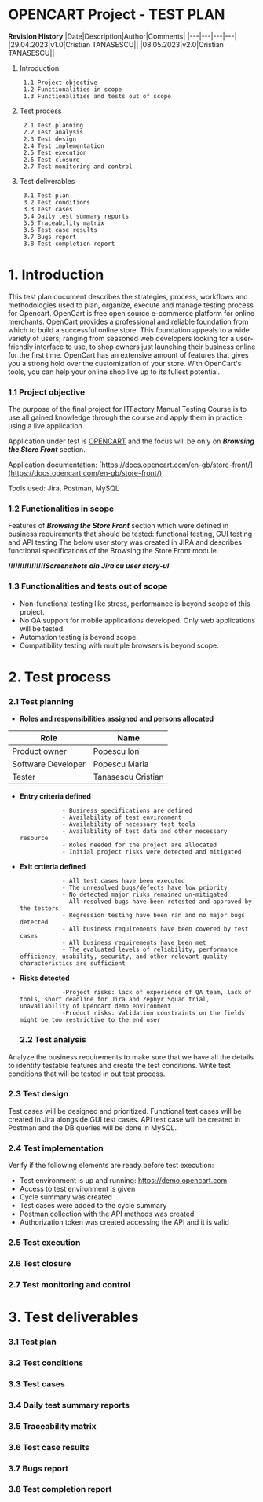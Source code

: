 # OPENCART Project - TEST PLAN


**Revision History**
|Date|Description|Author|Comments|
|---|---|---|---|
|29.04.2023|v1.0|Cristian TANASESCU||
|08.05.2023|v2.0|Cristian TANASESCU||

1. Introduction
         
        1.1	Project objective
        1.2	Functionalities in scope
        1.3	Functionalities and tests out of scope
2. Test process

        2.1	Test planning
        2.2	Test analysis
        2.3	Test design
        2.4	Test implementation
        2.5	Test execution
        2.6	Test closure
        2.7	Test monitoring and control
3. Test deliverables

        3.1	Test plan
        3.2	Test conditions
        3.3	Test cases
        3.4	Daily test summary reports
        3.5	Traceability matrix
        3.6	Test case results
        3.7	Bugs report
        3.8	Test completion report
        

# 1. Introduction #
         
This test plan document describes the strategies, process, workflows and methodologies used to plan, organize, execute and manage testing process for Opencart.
OpenCart is free open source e-commerce platform for online merchants. OpenCart provides a professional and reliable foundation from which to build a successful online store. This foundation appeals to a wide variety of users; ranging from seasoned web developers looking for a user-friendly interface to use, to shop owners just launching their business online for the first time. OpenCart has an extensive amount of features that gives you a strong hold over the customization of your store. With OpenCart's tools, you can help your online shop live up to its fullest potential.

         
   ### 1.1 Project objective ###
   
The purpose of the final project for ITFactory Manual Testing Course is to use all gained knowledge through the course and apply them in practice, using a live application. 

Application under test is [OPENCART](https://demo.opencart.com/) and the focus will be only on ***Browsing the Store Front*** section.

Application documentation: [https://docs.opencart.com/en-gb/store-front/](https://docs.opencart.com/en-gb/store-front/)

Tools used: Jira, Postman, MySQL 


   ### 1.2 Functionalities in scope ###
   
 Features of ***Browsing the Store Front*** section which were defined in business requirements that should be tested: functional testing, GUI testing and API testing 
The below user story was created in JIRA and describes functional specifications of the Browsing the Store Front module.

***!!!!!!!!!!!!!!!!Screenshots din Jira cu user story-ul***

   ### 1.3 Functionalities and tests out of scope ###
   
- Non-functional testing like stress, performance is beyond scope of this project.
- No QA support for mobile applications developed. Only web applications will be tested.
- Automation testing is beyond scope.
- Compatibility testing with multiple browsers is beyond scope.
   
# 2. Test process #

  ### 2.1 Test planning ###
  - **Roles and responsibilities assigned and persons allocated**
  
  |Role|Name|
  |---|---|
  |Product owner|Popescu Ion|
  |Software Developer|Popescu Maria|
  |Tester|Tanasescu Cristian|
  
- **Entry criteria defined** 

                  - Business specifications are defined
                  - Availability of test environment
                  - Availability of necessary test tools
                  - Availability of test data and other necessary resource      
                  - Roles needed for the project are allocated 
                  - Initial project risks were detected and mitigated 

- **Exit crtieria defined**

                  - All test cases have been executed                   
                  - The unresolved bugs/defects have low priority                  
                  - No detected major risks remained un-mitigated                   
                  - All resolved bugs have been retested and approved by the testers                  
                  - Regression testing have been ran and no major bugs detected                    
                  - All business requirements have been covered by test cases                   
                  - All business requirements have been met 
                  - The evaluated levels of reliability, performance efficiency, usability, security, and other relevant quality characteristics are sufficient

- **Risks detected**

                  -Project risks: lack of experience of QA team, lack of tools, short deadline for Jira and Zephyr Squad trial, unavailability of Opencart demo environment
                  -Product risks: Validation constraints on the fields might be too restrictive to the end user 


  ### 2.2 Test analysis ###
  
Analyze the business requirements to make sure that we have all the details to identify testable features and create the test conditions. 
Write test conditions that will be tested in out test process. 


  ### 2.3 Test design ###

Test cases will be designed and prioritized. Functional test cases will be created in Jira alongside GUI test cases. API test case will be created in Postman and the DB queries will be done in MySQL.

  ### 2.4 Test implementation ###

Verify if the following elements are ready before test execution:
-	Test environment is up and running: https://demo.opencart.com
-	Access to test environment is given
-	Cycle summary was created 
-	Test cases were added to the cycle summary 
-	Postman collection with the API methods was created 
-	Authorization token was created accessing the API and it is valid 
  
  ### 2.5 Test execution ###

  ### 2.6 Test closure ###

  ### 2.7 Test monitoring and control ###
# 3. Test deliverables #

  ### 3.1 Test plan ###

  ### 3.2 Test conditions ###

  ### 3.3 Test cases ###

  ### 3.4 Daily test summary reports ###

  ### 3.5 Traceability matrix ###

  ### 3.6 Test case results ###

  ### 3.7 Bugs report ###

  ### 3.8 Test completion report ###
